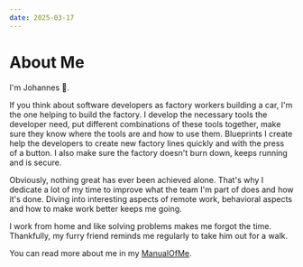 ```yaml
---
date: 2025-03-17
---
```

About Me
========

I'm Johannes 👋.

If you think about software developers as factory workers building a car, I'm the one helping to build the factory. I develop the necessary tools the developer need, put different combinations of these tools together, make sure they know where the tools are and how to use them. Blueprints I create help the developers to create new factory lines quickly and with the press of a button. I also make sure the factory doesn't burn down, keeps running and is secure.

Obviously, nothing great has ever been achieved alone. That's why I dedicate a lot of my time to improve what the team I'm part of does and how it's done.
Diving into interesting aspects of remote work, behavioral aspects and how to make work better keeps me going.

I work from home and like solving problems makes me forgot the time. Thankfully, my furry friend reminds me regularly to take him out for a walk.

You can read more about me in my [ManualOfMe](https://my.manualof.me/s/a00581f8ef3c6a45b1ad40d3f860d668).
